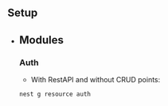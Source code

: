 ## Setup

- ## Modules

  ### Auth

  - With RestAPI and without CRUD points:

  ```bash
  nest g resource auth
  ```
